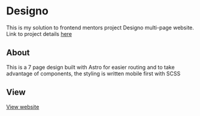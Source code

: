 # Designo
This is my solution to frontend mentors project Designo multi-page website.
Link to project details [here](https://www.frontendmentor.io/challenges/designo-multipage-website-G48K6rfUT)

## About
This is a 7 page design built with Astro for easier routing and to take advantage of components,
the styling is written mobile first with SCSS

## View
<a target="_blank" href="https://effervescent-naiad-5c6e46.netlify.app/">View website</a>
